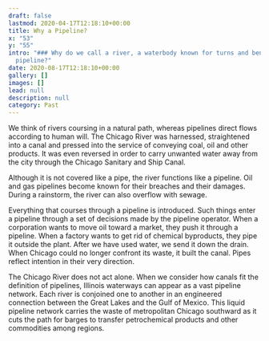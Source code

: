 ```yaml
---
draft: false
lastmod: 2020-04-17T12:18:10+00:00
title: Why a Pipeline?
x: "53"
y: "55"
intro: "### Why do we call a river, a waterbody known for turns and bends, a
  pipeline?"
date: 2020-08-17T12:18:10+00:00
gallery: []
images: []
lead: null
description: null
category: Past
---
```

We think of rivers coursing in a natural path, whereas pipelines direct flows according to human will. The Chicago River was harnessed, straightened into a canal and pressed into the service of conveying coal, oil and other products. It was even reversed in order to carry unwanted water away from the city through the Chicago Sanitary and Ship Canal.  

Although it is not covered like a pipe, the river functions like a pipeline. Oil and gas pipelines become known for their breaches and their damages. During a rainstorm, the river can also overflow with sewage. 

Everything that courses through a pipeline is introduced. Such things enter a pipeline through a set of decisions made by the pipeline operator. When a corporation wants to move oil toward a market, they push it through a pipeline. When a factory wants to get rid of chemical byproducts, they pipe it outside the plant. After we have used water, we send it down the drain. When Chicago could no longer confront its waste, it built the canal. Pipes reflect intention in their very direction. 

The Chicago River does not act alone. When we consider how canals fit the definition of pipelines, Illinois waterways can appear as a vast pipeline network. Each river is conjoined one to another in an engineered connection between the Great Lakes and the Gulf of Mexico. This liquid pipeline network carries the waste of metropolitan Chicago southward as it cuts the path for barges to transfer petrochemical products and other commodities among regions.